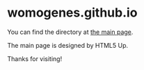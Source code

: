 
# womogenes.github.io

You can find the directory at [the main page](https://womogenes.github.io).

The main page is designed by HTML5 Up.

Thanks for visiting!
